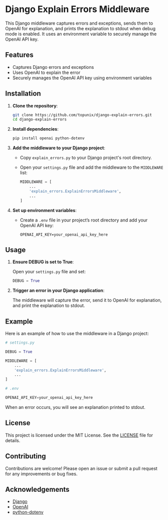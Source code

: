 # Django Explain Errors Middleware

This Django middleware captures errors and exceptions, sends them to OpenAI for explanation, and prints the explanation to stdout when debug mode is enabled. It uses an environment variable to securely manage the OpenAI API key.

## Features

- Captures Django errors and exceptions
- Uses OpenAI to explain the error
- Securely manages the OpenAI API key using environment variables

## Installation

1. **Clone the repository**:

   ```sh
   git clone https://github.com/topunix/django-explain-errors.git
   cd django-explain-errors
   ```

2. **Install dependencies**:

   ```sh
   pip install openai python-dotenv
   ```

3. **Add the middleware to your Django project**:

   - Copy `explain_errors.py` to your Django project's root directory.

   - Open your `settings.py` file and add the middleware to the `MIDDLEWARE` list:

     ```python
     MIDDLEWARE = [
         ...
         'explain_errors.ExplainErrorsMiddleware',
         ...
     ]
     ```

4. **Set up environment variables**:

   - Create a `.env` file in your project’s root directory and add your OpenAI API key:

     ```plaintext
     OPENAI_API_KEY=your_openai_api_key_here
     ```

## Usage

1. **Ensure DEBUG is set to True**:

   Open your `settings.py` file and set:

   ```python
   DEBUG = True
   ```

2. **Trigger an error in your Django application**:

   The middleware will capture the error, send it to OpenAI for explanation, and print the explanation to stdout.

## Example

Here is an example of how to use the middleware in a Django project:

```python
# settings.py

DEBUG = True

MIDDLEWARE = [
    ...
    'explain_errors.ExplainErrorsMiddleware',
    ...
]

# .env

OPENAI_API_KEY=your_openai_api_key_here
```

When an error occurs, you will see an explanation printed to stdout.

## License

This project is licensed under the MIT License. See the [LICENSE](LICENSE) file for details.

## Contributing

Contributions are welcome! Please open an issue or submit a pull request for any improvements or bug fixes.

## Acknowledgements

- [Django](https://www.djangoproject.com/)
- [OpenAI](https://www.openai.com/)
- [python-dotenv](https://github.com/theskumar/python-dotenv)
